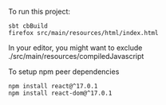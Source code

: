 To run this project:

    sbt cbBuild
    firefox src/main/resources/html/index.html
    
In your editor, you might want to exclude ./src/main/resources/compiledJavascript

To setup npm peer dependencies

    npm install react@^17.0.1
    npm install react-dom@^17.0.1
